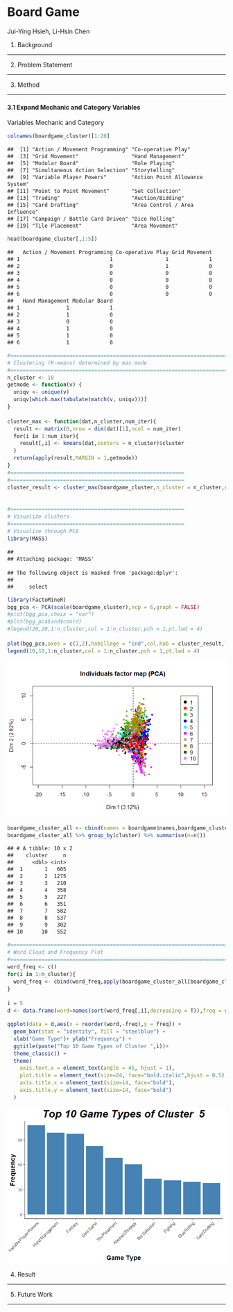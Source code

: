 Board Game
================
Jui-Ying Hsieh, Li-Hsin Chen

1. Background
-------------

2. Problem Statement
--------------------

3. Method
---------

#### 3.1 Expand Mechanic and Category Variables

Variables Mechanic and Category

``` r
colnames(boardgame_cluster)[1:20]
```

    ##  [1] "Action / Movement Programming" "Co-operative Play"            
    ##  [3] "Grid Movement"                 "Hand Management"              
    ##  [5] "Modular Board"                 "Role Playing"                 
    ##  [7] "Simultaneous Action Selection" "Storytelling"                 
    ##  [9] "Variable Player Powers"        "Action Point Allowance System"
    ## [11] "Point to Point Movement"       "Set Collection"               
    ## [13] "Trading"                       "Auction/Bidding"              
    ## [15] "Card Drafting"                 "Area Control / Area Influence"
    ## [17] "Campaign / Battle Card Driven" "Dice Rolling"                 
    ## [19] "Tile Placement"                "Area Movement"

``` r
head(boardgame_cluster[,1:5])
```

    ##   Action / Movement Programming Co-operative Play Grid Movement
    ## 1                             1                 1             1
    ## 2                             0                 1             0
    ## 3                             0                 0             0
    ## 4                             0                 0             0
    ## 5                             0                 0             0
    ## 6                             0                 0             0
    ##   Hand Management Modular Board
    ## 1               1             1
    ## 2               1             0
    ## 3               0             0
    ## 4               1             0
    ## 5               1             0
    ## 6               1             0

``` r
#=========================================================================
# Clustering (K-means) determined by max mode
#=========================================================================
n_cluster <- 10
getmode <- function(v) {
  uniqv <- unique(v)
  uniqv[which.max(tabulate(match(v, uniqv)))]
}

cluster_max <- function(dat,n_cluster,num_iter){
  result <- matrix(0,nrow = dim(dat)[1],ncol = num_iter)
  for(i in 1:num_iter){
    result[,i] <- kmeans(dat,centers = n_cluster)$cluster
  }
  return(apply(result,MARGIN = 1,getmode))
}
#========================================================
#========================================================
cluster_result <- cluster_max(boardgame_cluster,n_cluster = n_cluster,num_iter = 100)


#========================================================
# Visualize clusters
#========================================================
# Visualize through PCA
library(MASS)
```

    ## 
    ## Attaching package: 'MASS'

    ## The following object is masked from 'package:dplyr':
    ## 
    ##     select

``` r
library(FactoMineR)
bgg_pca <- PCA(scale(boardgame_cluster),ncp = 6,graph = FALSE)
#plot(bgg_pca,choix = "var")
#plot(bgg_pca$ind$coord)
#legend(20,20,1:n_cluster,col = 1:n_cluster,pch = 1,pt.lwd = 4)

plot(bgg_pca,axes = c(1,2),habillage = "ind",col.hab = cluster_result,label = "none")
legend(10,10,1:n_cluster,col = 1:n_cluster,pch = 1,pt.lwd = 4)
```

![](README_files/figure-markdown_github/unnamed-chunk-4-1.png)

``` r
boardgame_cluster_all <- cbind(names = boardgame$names,boardgame_cluster,cluster = cluster_result)
boardgame_cluster_all %>% group_by(cluster) %>% summarise(n=n())
```

    ## # A tibble: 10 x 2
    ##    cluster     n
    ##      <dbl> <int>
    ##  1       1   605
    ##  2       2  1275
    ##  3       3   210
    ##  4       4   358
    ##  5       5   227
    ##  6       6   351
    ##  7       7   582
    ##  8       8   537
    ##  9       9   302
    ## 10      10   552

``` r
#=========================================================================
# Word Cloud and Frequency Plot
#=========================================================================
word_freq <- c()
for(i in 1:n_cluster){
  word_freq <- cbind(word_freq,apply(boardgame_cluster_all[boardgame_cluster_all$cluster==i,-c(1,138)],2,sum))
}

i = 5
d <- data.frame(word=names(sort(word_freq[,i],decreasing = T)),freq = sort(word_freq[,i],decreasing = T))[1:10,]
```

``` r
ggplot(data = d,aes(x = reorder(word,-freq),y = freq)) + 
  geom_bar(stat = "identity", fill = "steelblue") +
  xlab("Game Type")+ ylab("Frequency") +
  ggtitle(paste("Top 10 Game Types of Cluster ",i))+
  theme_classic() +
  theme(
    axis.text.x = element_text(angle = 45, hjust = 1),
    plot.title = element_text(size=24, face="bold.italic",hjust = 0.5),
    axis.title.x = element_text(size=14, face="bold"),
    axis.title.y = element_text(size=14, face="bold")
  )
```

![](README_files/figure-markdown_github/unnamed-chunk-6-1.png)

4. Result
---------

5. Future Work
--------------
